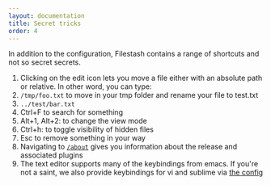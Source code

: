 ```yaml
---
layout: documentation
title: Secret tricks
order: 4
---
```


In addition to the configuration, Filestash contains a range of shortcuts and not so secret secrets.

1. Clicking on the edit icon lets you move a file either with an absolute path or relative. In other word, you can type: 
  1. `/tmp/foo.txt` to move in your tmp folder and rename your file to test.txt
  2. `../test/bar.txt` 
2. Ctrl+F to search for something
3. Alt+1, Alt+2: to change the view mode
4. Ctrl+h: to toggle visibility of hidden files
5. Esc to remove something in your way
6. Navigating to [`/about`](http://demo.filestash.app/about) gives you information about the release and associated plugins
7. The text editor supports many of the keybindings from emacs. If you're not a saint, we also provide keybindings for vi and sublime via [the config](/docs/configuration#editor-keybinding)
